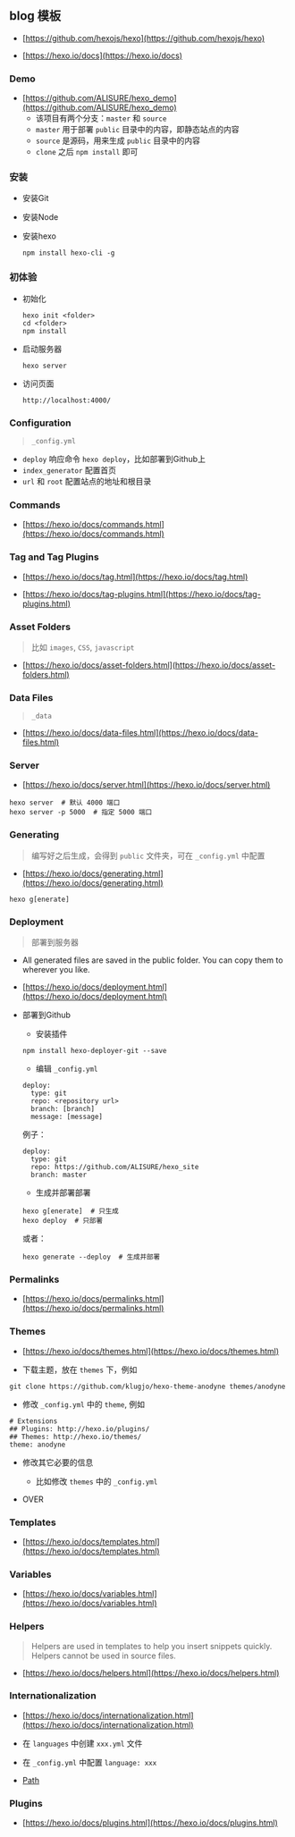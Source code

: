 ## blog 模板

* [https://github.com/hexojs/hexo](https://github.com/hexojs/hexo)

* [https://hexo.io/docs](https://hexo.io/docs)


### Demo

* [https://github.com/ALISURE/hexo_demo](https://github.com/ALISURE/hexo_demo)
    * 该项目有两个分支：`master` 和 `source`
    * `master` 用于部署 `public` 目录中的内容，即静态站点的内容
    * `source` 是源码，用来生成 `public` 目录中的内容
    * `clone` 之后 `npm install` 即可
    

### 安装

* 安装Git

* 安装Node

* 安装hexo
    ```
    npm install hexo-cli -g
    ```
    

### 初体验

* 初始化
    ```
    hexo init <folder>
    cd <folder>
    npm install
    ```

* 启动服务器
    ```
    hexo server
    ```

* 访问页面
    ```
    http://localhost:4000/
    ```


### Configuration

> `_config.yml`

* `deploy` 响应命令 `hexo deploy`，比如部署到Github上
* `index_generator` 配置首页
* `url` 和 `root` 配置站点的地址和根目录


### Commands

* [https://hexo.io/docs/commands.html](https://hexo.io/docs/commands.html)


### Tag and Tag Plugins

* [https://hexo.io/docs/tag.html](https://hexo.io/docs/tag.html)

* [https://hexo.io/docs/tag-plugins.html](https://hexo.io/docs/tag-plugins.html)


### Asset Folders
> 比如 `images`, `CSS`, `javascript`

* [https://hexo.io/docs/asset-folders.html](https://hexo.io/docs/asset-folders.html)


### Data Files
> `_data`

* [https://hexo.io/docs/data-files.html](https://hexo.io/docs/data-files.html)


### Server

* [https://hexo.io/docs/server.html](https://hexo.io/docs/server.html)
```
hexo server  # 默认 4000 端口
hexo server -p 5000  # 指定 5000 端口
```

### Generating

> 编写好之后生成，会得到 `public` 文件夹，可在 `_config.yml` 中配置

* [https://hexo.io/docs/generating.html](https://hexo.io/docs/generating.html)
```
hexo g[enerate]
```


### Deployment

> 部署到服务器

* All generated files are saved in the public folder. 
You can copy them to wherever you like.

* [https://hexo.io/docs/deployment.html](https://hexo.io/docs/deployment.html)

* 部署到Github

    * 安装插件
    ```
    npm install hexo-deployer-git --save
    ```
    
    * 编辑 `_config.yml`
    ```
    deploy:
      type: git
      repo: <repository url>
      branch: [branch]
      message: [message]
    ```
    例子：
    ```
    deploy:
      type: git
      repo: https://github.com/ALISURE/hexo_site
      branch: master
    ```
    
    * 生成并部署部署
    ```
    hexo g[enerate]  # 只生成
    hexo deploy  # 只部署
    ```
    或者：
    ```
    hexo generate --deploy  # 生成并部署
    ```


### Permalinks

* [https://hexo.io/docs/permalinks.html](https://hexo.io/docs/permalinks.html)


### Themes

* [https://hexo.io/docs/themes.html](https://hexo.io/docs/themes.html)

* 下载主题，放在 `themes` 下，例如
```
git clone https://github.com/klugjo/hexo-theme-anodyne themes/anodyne
```

* 修改 `_config.yml` 中的 `theme`, 例如
```
# Extensions
## Plugins: http://hexo.io/plugins/
## Themes: http://hexo.io/themes/
theme: anodyne
```

* 修改其它必要的信息
    * 比如修改 `themes` 中的 `_config.yml`

* OVER


### Templates

* [https://hexo.io/docs/templates.html](https://hexo.io/docs/templates.html)


### Variables

* [https://hexo.io/docs/variables.html](https://hexo.io/docs/variables.html)


### Helpers

> Helpers are used in templates to help you insert snippets quickly. 
Helpers cannot be used in source files.

* [https://hexo.io/docs/helpers.html](https://hexo.io/docs/helpers.html)


### Internationalization 

* [https://hexo.io/docs/internationalization.html](https://hexo.io/docs/internationalization.html)

* 在 `languages` 中创建 `xxx.yml` 文件

* 在 `_config.yml` 中配置 `language: xxx`

* [Path](https://hexo.io/docs/internationalization.html#Path)


### Plugins

* [https://hexo.io/docs/plugins.html](https://hexo.io/docs/plugins.html)
